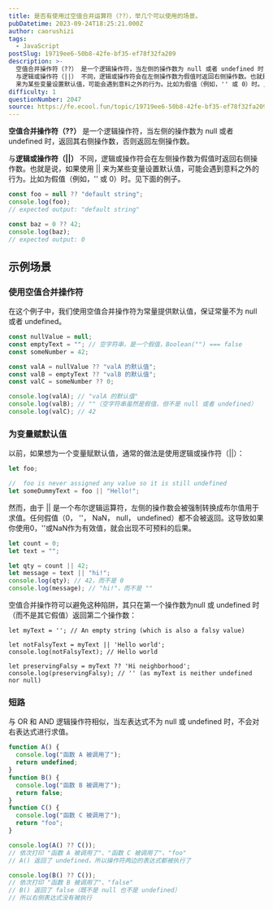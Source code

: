 ```yaml
---
title: 是否有使用过空值合并运算符（??），举几个可以使用的场景。
pubDatetime: 2023-09-24T18:25:21.000Z
author: caorushizi
tags:
  - JavaScript
postSlug: 19719ee6-50b8-42fe-bf35-ef78f32fa209
description: >-
  空值合并操作符（??） 是一个逻辑操作符，当左侧的操作数为 null 或者 undefined 时，返回其右侧操作数，否则返回左侧操作数。
  与逻辑或操作符（||） 不同，逻辑或操作符会在左侧操作数为假值时返回右侧操作数。也就是说，如果使用 ||
  来为某些变量设置默认值，可能会遇到意料之外的行为。比如为假值（例如，'' 或 0）时。见下面的例子。 const foo = null ?? 'defau
difficulty: 1
questionNumber: 2047
source: https://fe.ecool.fun/topic/19719ee6-50b8-42fe-bf35-ef78f32fa209
---
```


**空值合并操作符（??）** 是一个逻辑操作符，当左侧的操作数为 null 或者 undefined 时，返回其右侧操作数，否则返回左侧操作数。

与**逻辑或操作符（||）** 不同，逻辑或操作符会在左侧操作数为假值时返回右侧操作数。也就是说，如果使用 || 来为某些变量设置默认值，可能会遇到意料之外的行为。比如为假值（例如，'' 或 0）时。见下面的例子。

```js
const foo = null ?? "default string";
console.log(foo);
// expected output: "default string"

const baz = 0 ?? 42;
console.log(baz);
// expected output: 0
```

## 示例场景

### 使用空值合并操作符

在这个例子中，我们使用空值合并操作符为常量提供默认值，保证常量不为 null 或者 undefined。

```js
const nullValue = null;
const emptyText = ""; // 空字符串，是一个假值，Boolean("") === false
const someNumber = 42;

const valA = nullValue ?? "valA 的默认值";
const valB = emptyText ?? "valB 的默认值";
const valC = someNumber ?? 0;

console.log(valA); // "valA 的默认值"
console.log(valB); // ""（空字符串虽然是假值，但不是 null 或者 undefined）
console.log(valC); // 42
```

### 为变量赋默认值

以前，如果想为一个变量赋默认值，通常的做法是使用逻辑或操作符（||）：

```js
let foo;

//  foo is never assigned any value so it is still undefined
let someDummyText = foo || "Hello!";
```

然而，由于 || 是一个布尔逻辑运算符，左侧的操作数会被强制转换成布尔值用于求值。任何假值（0， ''， NaN， null， undefined）都不会被返回。这导致如果你使用0，''或NaN作为有效值，就会出现不可预料的后果。

```js
let count = 0;
let text = "";

let qty = count || 42;
let message = text || "hi!";
console.log(qty); // 42，而不是 0
console.log(message); // "hi!"，而不是 ""
```

空值合并操作符可以避免这种陷阱，其只在第一个操作数为null 或 undefined 时（而不是其它假值）返回第二个操作数：

```
let myText = ''; // An empty string (which is also a falsy value)

let notFalsyText = myText || 'Hello world';
console.log(notFalsyText); // Hello world

let preservingFalsy = myText ?? 'Hi neighborhood';
console.log(preservingFalsy); // '' (as myText is neither undefined nor null)
```

### 短路

与 OR 和 AND 逻辑操作符相似，当左表达式不为 null 或 undefined 时，不会对右表达式进行求值。

```js
function A() {
  console.log("函数 A 被调用了");
  return undefined;
}
function B() {
  console.log("函数 B 被调用了");
  return false;
}
function C() {
  console.log("函数 C 被调用了");
  return "foo";
}

console.log(A() ?? C());
// 依次打印 "函数 A 被调用了"、"函数 C 被调用了"、"foo"
// A() 返回了 undefined，所以操作符两边的表达式都被执行了

console.log(B() ?? C());
// 依次打印 "函数 B 被调用了"、"false"
// B() 返回了 false（既不是 null 也不是 undefined）
// 所以右侧表达式没有被执行
```
